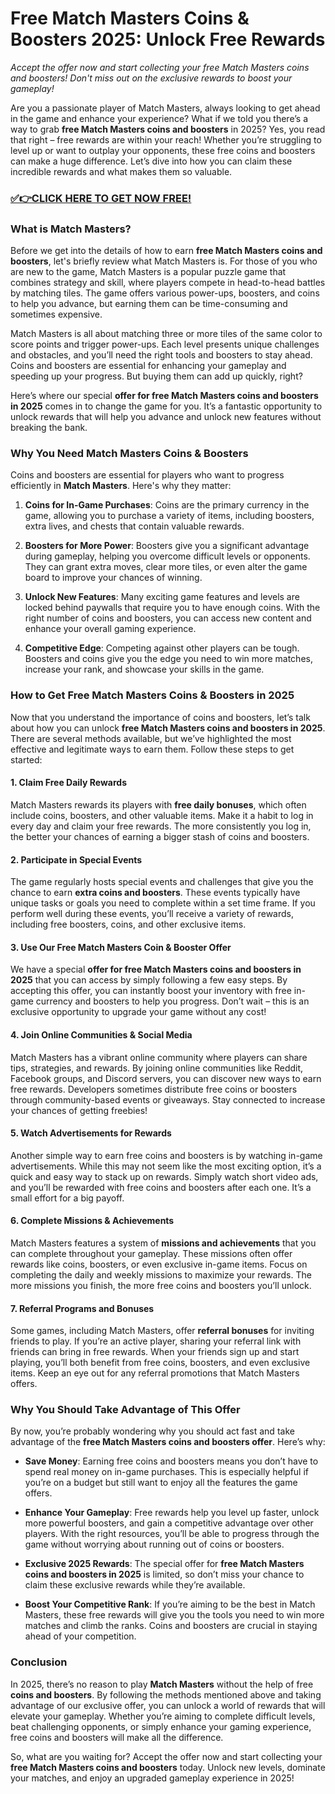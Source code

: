 # Free Match Masters Coins & Boosters 2025: Unlock Free Rewards

*Accept the offer now and start collecting your free Match Masters coins and boosters! Don't miss out on the exclusive rewards to boost your gameplay!*

Are you a passionate player of Match Masters, always looking to get ahead in the game and enhance your experience? What if we told you there’s a way to grab **free Match Masters coins and boosters** in 2025? Yes, you read that right – free rewards are within your reach! Whether you’re struggling to level up or want to outplay your opponents, these free coins and boosters can make a huge difference. Let’s dive into how you can claim these incredible rewards and what makes them so valuable.

### [✅👉CLICK HERE TO GET NOW FREE!](https://freeforyou.xyz/match/masters/coins/)

### What is Match Masters?

Before we get into the details of how to earn **free Match Masters coins and boosters**, let's briefly review what Match Masters is. For those of you who are new to the game, Match Masters is a popular puzzle game that combines strategy and skill, where players compete in head-to-head battles by matching tiles. The game offers various power-ups, boosters, and coins to help you advance, but earning them can be time-consuming and sometimes expensive.

Match Masters is all about matching three or more tiles of the same color to score points and trigger power-ups. Each level presents unique challenges and obstacles, and you’ll need the right tools and boosters to stay ahead. Coins and boosters are essential for enhancing your gameplay and speeding up your progress. But buying them can add up quickly, right?

Here’s where our special **offer for free Match Masters coins and boosters in 2025** comes in to change the game for you. It’s a fantastic opportunity to unlock rewards that will help you advance and unlock new features without breaking the bank.

### Why You Need Match Masters Coins & Boosters

Coins and boosters are essential for players who want to progress efficiently in **Match Masters**. Here's why they matter:

1. **Coins for In-Game Purchases**: Coins are the primary currency in the game, allowing you to purchase a variety of items, including boosters, extra lives, and chests that contain valuable rewards.

2. **Boosters for More Power**: Boosters give you a significant advantage during gameplay, helping you overcome difficult levels or opponents. They can grant extra moves, clear more tiles, or even alter the game board to improve your chances of winning.

3. **Unlock New Features**: Many exciting game features and levels are locked behind paywalls that require you to have enough coins. With the right number of coins and boosters, you can access new content and enhance your overall gaming experience.

4. **Competitive Edge**: Competing against other players can be tough. Boosters and coins give you the edge you need to win more matches, increase your rank, and showcase your skills in the game.

### How to Get Free Match Masters Coins & Boosters in 2025

Now that you understand the importance of coins and boosters, let’s talk about how you can unlock **free Match Masters coins and boosters in 2025**. There are several methods available, but we’ve highlighted the most effective and legitimate ways to earn them. Follow these steps to get started:

#### 1. **Claim Free Daily Rewards**

Match Masters rewards its players with **free daily bonuses**, which often include coins, boosters, and other valuable items. Make it a habit to log in every day and claim your free rewards. The more consistently you log in, the better your chances of earning a bigger stash of coins and boosters.

#### 2. **Participate in Special Events**

The game regularly hosts special events and challenges that give you the chance to earn **extra coins and boosters**. These events typically have unique tasks or goals you need to complete within a set time frame. If you perform well during these events, you’ll receive a variety of rewards, including free boosters, coins, and other exclusive items.

#### 3. **Use Our Free Match Masters Coin & Booster Offer**

We have a special **offer for free Match Masters coins and boosters in 2025** that you can access by simply following a few easy steps. By accepting this offer, you can instantly boost your inventory with free in-game currency and boosters to help you progress. Don’t wait – this is an exclusive opportunity to upgrade your game without any cost!

#### 4. **Join Online Communities & Social Media**

Match Masters has a vibrant online community where players can share tips, strategies, and rewards. By joining online communities like Reddit, Facebook groups, and Discord servers, you can discover new ways to earn free rewards. Developers sometimes distribute free coins or boosters through community-based events or giveaways. Stay connected to increase your chances of getting freebies!

#### 5. **Watch Advertisements for Rewards**

Another simple way to earn free coins and boosters is by watching in-game advertisements. While this may not seem like the most exciting option, it’s a quick and easy way to stack up on rewards. Simply watch short video ads, and you’ll be rewarded with free coins and boosters after each one. It’s a small effort for a big payoff.

#### 6. **Complete Missions & Achievements**

Match Masters features a system of **missions and achievements** that you can complete throughout your gameplay. These missions often offer rewards like coins, boosters, or even exclusive in-game items. Focus on completing the daily and weekly missions to maximize your rewards. The more missions you finish, the more free coins and boosters you’ll unlock.

#### 7. **Referral Programs and Bonuses**

Some games, including Match Masters, offer **referral bonuses** for inviting friends to play. If you’re an active player, sharing your referral link with friends can bring in free rewards. When your friends sign up and start playing, you’ll both benefit from free coins, boosters, and even exclusive items. Keep an eye out for any referral promotions that Match Masters offers.

### Why You Should Take Advantage of This Offer

By now, you’re probably wondering why you should act fast and take advantage of the **free Match Masters coins and boosters offer**. Here’s why:

- **Save Money**: Earning free coins and boosters means you don’t have to spend real money on in-game purchases. This is especially helpful if you’re on a budget but still want to enjoy all the features the game offers.

- **Enhance Your Gameplay**: Free rewards help you level up faster, unlock more powerful boosters, and gain a competitive advantage over other players. With the right resources, you’ll be able to progress through the game without worrying about running out of coins or boosters.

- **Exclusive 2025 Rewards**: The special offer for **free Match Masters coins and boosters in 2025** is limited, so don’t miss your chance to claim these exclusive rewards while they’re available.

- **Boost Your Competitive Rank**: If you’re aiming to be the best in Match Masters, these free rewards will give you the tools you need to win more matches and climb the ranks. Coins and boosters are crucial in staying ahead of your competition.

### Conclusion

In 2025, there’s no reason to play **Match Masters** without the help of free **coins and boosters**. By following the methods mentioned above and taking advantage of our exclusive offer, you can unlock a world of rewards that will elevate your gameplay. Whether you’re aiming to complete difficult levels, beat challenging opponents, or simply enhance your gaming experience, free coins and boosters will make all the difference.

So, what are you waiting for? Accept the offer now and start collecting your **free Match Masters coins and boosters** today. Unlock new levels, dominate your matches, and enjoy an upgraded gameplay experience in 2025!

